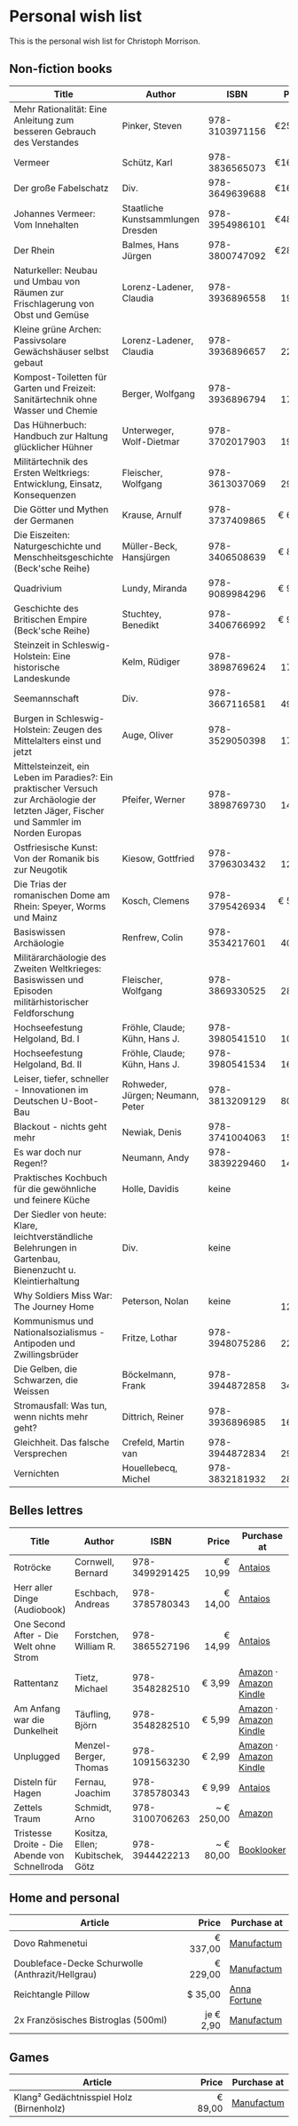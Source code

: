 # Personal wish list
This is the personal wish list for Christoph Morrison.

## Non-fiction books
| Title                                                                                                                                     | Author                             | ISBN             |     Price | Purchase at                                                                                                                                                                        |
|-------------------------------------------------------------------------------------------------------------------------------------------|------------------------------------|------------------|----------:|------------------------------------------------------------------------------------------------------------------------------------------------------------------------------------|
| Mehr Rationalität: Eine Anleitung zum besseren Gebrauch des Verstandes                                                                    | Pinker, Steven                     | 978-3103971156   |    €25,00 | [Antaios](https://antaios.de/detail/index/sArticle/136991)                                                                                                                         |
| Vermeer                                                                                                                                   | Schütz, Karl                       | 978-3836565073   |    €16,00 | [Antaios](https://antaios.de/detail/index/sArticle/136993)                                                                                                                         |
| Der große Fabelschatz                                                                                                                     | Div.                               | 978-3649639688   |    €16,00 | [Antaios](https://antaios.de/detail/index/sArticle/136995)                                                                                                                         |
| Johannes Vermeer: Vom Innehalten                                                                                                          | Staatliche Kunstsammlungen Dresden | 978-3954986101   |    €48,00 | [Antaios](https://antaios.de/detail/index/sArticle/136998)                                                                                                                         |
| Der Rhein                                                                                                                                 | Balmes, Hans Jürgen                | 978-3800747092   |    €28,00 | [Antaios](https://antaios.de/search?addArticle=9783103974300)                                                                                                                      |
| Naturkeller: Neubau und Umbau von Räumen zur Frischlagerung von Obst und Gemüse                                                           | Lorenz-Ladener, Claudia            | 978-3936896558   |   € 19,90 | [Antaios](https://antaios.de/search?addArticle=9783936896558)                                                                                                                      |
| Kleine grüne Archen: Passivsolare Gewächshäuser selbst gebaut                                                                             | Lorenz-Ladener, Claudia            | 978-3936896657   |   € 22,90 | [Antaios](https://antaios.de/search?addArticle=9783936896657)                                                                                                                      |
| Kompost-Toiletten für Garten und Freizeit: Sanitärtechnik ohne Wasser und Chemie                                                          | Berger, Wolfgang                   | 978-3936896794   |   € 17,95 | [Antaios](https://antaios.de/search?addArticle=9783936896794)                                                                                                                      |
| Das Hühnerbuch: Handbuch zur Haltung glücklicher Hühner                                                                                   | Unterweger, Wolf-Dietmar           | 978-3702017903   |   € 19,90 | [Antaios](https://antaios.de/search?addArticle=9783702017903)                                                                                                                      |
| Militärtechnik des Ersten Weltkriegs: Entwicklung, Einsatz, Konsequenzen                                                                  | Fleischer, Wolfgang                | 978-3613037069   |   € 29,90 | [Antaios](https://antaios.de/search?addArticle=9783613037069)                                                                                                                      |
| Die Götter und Mythen der Germanen                                                                                                        | Krause, Arnulf                     | 978-3737409865   |    € 6,00 | [Antaios](https://antaios.de/search?addArticle=9783737409865)                                                                                                                      |
| Die Eiszeiten: Naturgeschichte und Menschheitsgeschichte (Beck'sche Reihe)                                                                | Müller-Beck, Hansjürgen            | 978-3406508639   |    € 8,95 | [Antaios](https://antaios.de/search?addArticle=9783406508639)                                                                                                                      |
| Quadrivium                                                                                                                                | Lundy, Miranda                     | 978-9089984296   |    € 9,95 | [Antaios](https://antaios.de/search?addArticle=978-9089984296)                                                                                                                     |
| Geschichte des Britischen Empire (Beck'sche Reihe)                                                                                        | Stuchtey, Benedikt                 | 978-3406766992   |    € 9,95 | [Antaios](https://antaios.de/search?addArticle=9783406766992)                                                                                                                      |
| Steinzeit in Schleswig-Holstein: Eine historische Landeskunde                                                                             | Kelm, Rüdiger                      | 978-3898769624   |   € 17,95 | [Antaios](https://antaios.de/search?addArticle=978-3898769624)                                                                                                                     |
| Seemannschaft                                                                                                                             | Div.                               | 978-3667116581   |   € 49,90 | [Antaios](https://antaios.de/search?addArticle=978-3667116581)                                                                                                                     |
| Burgen in Schleswig-Holstein: Zeugen des Mittelalters einst und jetzt                                                                     | Auge, Oliver                       | 978-3529050398   |   € 17,95 | [Amazon](https://smile.amazon.de/dp/3529050393/)                                                                                                                                   |
| Mittelsteinzeit, ein Leben im Paradies?: Ein praktischer Versuch zur Archäologie der letzten Jäger, Fischer und Sammler im Norden Europas | Pfeifer, Werner                    | 978-3898769730   |   € 14,95 | [Amazon](https://smile.amazon.de/dp/3898769739/)                                                                                                                                   |
| Ostfriesische Kunst: Von der Romanik bis zur Neugotik                                                                                     | Kiesow, Gottfried                  | 978-3796303432   |   € 12,89 | [Amazon](https://smile.amazon.de/dp/3796303439/)                                                                                                                                   |
| Die Trias der romanischen Dome am Rhein: Speyer, Worms und Mainz                                                                          | Kosch, Clemens                     | 978-3795426934   |    € 5,00 | [Antaios](https://antaios.de/search?addArticle=9783795426934)                                                                                                                      |
| Basiswissen Archäologie                                                                                                                   | Renfrew, Colin                     | 978-3534217601   | ~ € 40,00 | [Booklooker](https://www.booklooker.de/B%C3%BCcher/Colin-Bahn-Renfrew+Basiswissen-Arch%C3%A4ologie-Theorien-Methoden-Praxis/id/A02vav0N01ZZ8)                                      |
| Militärarchäologie des Zweiten Weltkrieges: Basiswissen und Episoden militärhistorischer Feldforschung                                    | Fleischer, Wolfgang                | 978-3869330525   |   € 28,80 | [Amazon](https://smile.amazon.de/dp/386933052X/)                                                                                                                                   |
| Hochseefestung Helgoland, Bd. I                                                                                                           | Fröhle, Claude; Kühn, Hans J.      | 978-3980541510   |   € 10,00 | [Booklooker](https://www.booklooker.de/B%C3%BCcher/Claude-K%C3%BChn-Fr%C3%B6hle+Hochseefestung-Helgoland-Eine-milit%C3%A4rhistorische-Entdeckungsreise-1890-1920/id/A02yFpIR01ZZo) |
| Hochseefestung Helgoland, Bd. II                                                                                                          | Fröhle, Claude; Kühn, Hans J.      | 978-3980541534   |   € 16,00 | [Booklooker](https://www.booklooker.de/B%C3%BCcher/Claude-K%C3%BChn-Fr%C3%B6hle+Hochseefestung-Helgoland-Eine-milit%C3%A4rhistorische-Entdeckungsreise-1934-1947/id/A01KgqOE01ZZ4) |
| Leiser, tiefer, schneller - Innovationen im Deutschen U-Boot-Bau                                                                          | Rohweder, Jürgen; Neumann, Peter   | 978-3813209129   |   € 80,00 | [Booklooker](https://www.booklooker.de/B%C3%BCcher/J%C3%BCrgen-Neumann-Rohweder+Leiser-tiefer-schneller-Innovationen-im-Deutschen-U-Boot-Bau/id/A02yB6zw01ZZf)                     |
| Blackout - nichts geht mehr                                                                                                               | Newiak, Denis                      | 978-3741004063   |   € 15,00 | Vorbestellbar bei [Beck](https://www.beck-shop.de/newiak-blackout-nichts-geht-mehr/product/33386706)                                                                               |
| Es war doch nur Regen!?                                                                                                                   | Neumann, Andy                      | 978-3839229460   |   € 14,00 | [Antaios](https://antaios.de/search?addArticle=978-3839229460)                                                                                                                     |
| Praktisches Kochbuch für die gewöhnliche und feinere Küche                                                                                | Holle, Davidis                     | keine            |      var. | [Booklooker](https://www.booklooker.de/B%C3%BCcher/Angebote/titel=Praktisches+Kochbuch+f%C3%BCr+die+gew%C3%B6hnliche+und+feinere+K%C3%BCche+unter+besonderer)                      |
| Der Siedler von heute: Klare, leichtverständliche Belehrungen in Gartenbau, Bienenzucht u. Kleintierhaltung                               | Div.                               | keine            |      var. | [Booklooker](https://www.booklooker.de/B%C3%BCcher/Angebote/titel=Der+Siedler+von+heute+Klare+leichtverst%C3%A4ndliche+Belehrungen+in+Gartenbau+Bienenzucht)                       |
| Why Soldiers Miss War: The Journey Home                                                                                                   | Peterson, Nolan                    | keine            |   € 12,73 | [Kindle](https://www.amazon.de/Why-Soldiers-Miss-War-Journey-ebook/dp/B07YCVFF4R)                                                                                                  |
| Kommunismus und Nationalsozialismus - Antipoden und Zwillingsbrüder | Fritze, Lothar                     | 978-3948075286   |   € 22,00 | [Antaios](https://antaios.de/search?addArticle=978-3948075286)|
| Die Gelben, die Schwarzen, die Weissen | Böckelmann, Frank                  | 978-3944872858   |   € 34,80 | [Antaios](https://antaios.de/search?addArticle=978-3944872858) |
| Stromausfall: Was tun, wenn nichts mehr geht? | Dittrich, Reiner | 978-3936896985 |   € 16,95 | [Antaios](https://antaios.de/search?addArticle=978-3936896985)|´
| Gleichheit. Das falsche Versprechen | Crefeld, Martin van | 978-3944872834   | € 29,80 | [Antaios](https://antaios.de/buecher-anderer-verlage/manuscriptum/73004/gleichheit) |
| Vernichten | Houellebecq, Michel | 978-3832181932 | € 28,00 | [Antaios](https://antaios.de/search?addArticle=978-3832181932) |

## Belles lettres
| Title                                         |Author| ISBN           |                                                                                                                                    Price | Purchase at                                                                                                                            |
|-----------------------------------------------|------|----------------|-----------:|----------------------------------------------------------------------------------------------------------------------------------------|
| Rotröcke                                      |Cornwell, Bernard| 978-3499291425 |  € 10,99 | [Antaios](https://antaios.de/search?addArticle=978-3499291425)|
| Herr aller Dinge (Audiobook)                  |Eschbach, Andreas| 978-3785780343 |€ 14,00 | [Antaios](https://antaios.de/search?addArticle=978-3785780343)|
| One Second After - Die Welt ohne Strom        |Forstchen, William R.| 978-3865527196 | € 14,99 | [Antaios](https://antaios.de/search?addArticle=978-3865527196) |
| Rattentanz                                    |Tietz, Michael| 978-3548282510 |€ 3,99 | [Amazon](https://www.amazon.de/dp/3548282512/) &middot; [Amazon Kindle](https://www.amazon.de/dp/B006YVTB2C)|
| Am Anfang war die Dunkelheit                  |Täufling, Björn| 978-3548282510 | € 5,99 | [Amazon](https://www.amazon.de/dp/3745059603/) &middot; [Amazon Kindle](https://www.amazon.de/dp/B077YC6D1M)|
| Unplugged                                     |Menzel-Berger, Thomas| 978-1091563230 | € 2,99 |[Amazon](https://www.amazon.de/dp/1091563233/) &middot; [Amazon Kindle](https://www.amazon.de/dp/B07QQNQ2CB)|
| Disteln für Hagen                             |Fernau, Joachim| 978-3785780343 |  € 9,99 | [Antaios](https://antaios.de/search?addArticle=978-3776650273)|
| Zettels Traum                                 |Schmidt, Arno| 978-3100706263 |  ~ € 250,00 | [Amazon](https://www.amazon.de/Zettels-Traum-Arno-Schmidt/dp/3100706269)|
| Tristesse Droite - Die Abende von Schnellroda |Kositza, Ellen; Kubitschek, Götz| 978-3944422213 |~ € 80,00 | [Booklooker](https://www.booklooker.de/B%C3%BCcher/Ellen-Kubitschek-Kositza+Tristesse-Droite-Die-Abende-von-Schnellroda/id/A02yfLJf01ZZd)|

## Home and personal
|Article|     Price |Purchase at|
|---|----------:|---|
|Dovo Rahmenetui|  € 337,00 |[Manufactum](https://www.manufactum.de/dovo-rahmenetui-a44117/)|
|Doubleface-Decke Schurwolle (Anthrazit/Hellgrau)|  € 229,00 |[Manufactum](https://www.manufactum.de/doubleface-decke-schurwolle-a67447/)|
|Reichtangle Pillow|   $ 35,00 |[Anna Fortune](https://www.anna-fortune.com/shop/countryballs/reichtangle/)|
|2x Französisches Bistroglas (500ml)| je € 2,90 |[Manufactum](https://www.manufactum.de/franzoesisches-bistroglas-a43848/)|

## Games
|Article|   Price |Purchase at|
|---|--------:|---|
|Klang² Gedächtnisspiel Holz (Birnenholz)| € 89,00 |[Manufactum](https://www.manufactum.de/klang-gedaechtnisspiel-holz-a204371/)|
